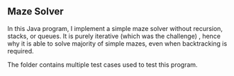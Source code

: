 Maze Solver
---
In this Java program, I implement a simple maze solver without recursion, stacks, or queues. It is purely iterative (which was the challenge)  ,
hence why it is able to solve majority of simple mazes, even when backtracking is required.  

The folder contains multiple test cases used to test this program.
